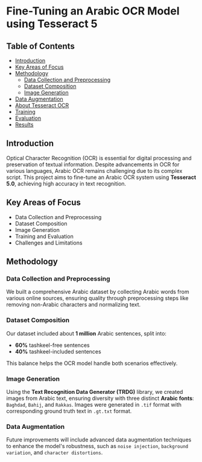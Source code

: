 # Fine-Tuning an Arabic OCR Model using Tesseract 5

## Table of Contents

* [Introduction](#introduction)
* [Key Areas of Focus](#Key-areas-of-focus)
* [Methodology](#methodology)
  * [Data Collection and Preprocessing](#data-collection-and-preprocessing)
  * [Dataset Composition](#dataset-composition)
  * [Image Generation](#image-generation)
* [Data Augmentation](#data-augmentation)
* [About Tesseract OCR](#about-tesseract-ocr)
* [Training](#training)
* [Evaluation](#evaluation)
* [Results](#results)

## Introduction
Optical Character Recognition (OCR) is essential for digital processing and preservation of textual information. Despite advancements in OCR for various languages, Arabic OCR remains challenging due to its complex script. This project aims to fine-tune an Arabic OCR system using **Tesseract 5.0**, achieving high accuracy in text recognition.

## Key Areas of Focus
* Data Collection and Preprocessing
* Dataset Composition
* Image Generation
* Training and Evaluation
* Challenges and Limitations

## Methodology

### Data Collection and Preprocessing
We built a comprehensive Arabic dataset by collecting Arabic words from various online sources, ensuring quality through preprocessing steps like removing non-Arabic characters and normalizing text.

### Dataset Composition
Our dataset included about **1 million** Arabic sentences, split into:

* **60%** tashkeel-free sentences
* **40%** tashkeel-included sentences

This balance helps the OCR model handle both scenarios effectively.

### Image Generation
Using the **Text Recognition Data Generator (TRDG)** library, we created images from Arabic text, ensuring diversity with three distinct **Arabic fonts**: `Baghdad`, `Bahij`, and `Rakkas`. Images were generated in `.tif` format with corresponding ground truth text in `.gt.txt` format.

### Data Augmentation
Future improvements will include advanced data augmentation techniques to enhance the model's robustness, such as `noise injection`, `background variation`, and `character distortions`.




